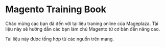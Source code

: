 # Magento Training Book

Chào mừng các bạn đã đến với tại liệu traning online của Mageplaza. Tài liệu này sẽ hướng dẫn các bạn làm chủ Magento từ cơ bản đến nâng cao.

Tài liệu này được tổng hợp từ các nguồn trên mạng.

